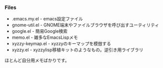 <!-- -*- mode:markdown -*- -->

### Files

* .emacs.my.el  - emacs設定ファイル
* gnome-util.el - GNOME端末やファイルブラウザを呼び出すユーティリティ
* google.el     - 簡易Google検索
* memo.el       - 雑多なEmacsLispメモ
* xyzzy-keymap.el - xyzzyのキーマップを模倣する
* xyzzy.el        - xyzzylisp移植キットのようなもの。逆引き用ライブラリ

ほとんど自分用メモばかりです。
